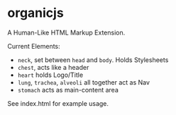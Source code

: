 organicjs
=========

A Human-Like HTML Markup Extension.

Current Elements:

- `neck`, set between `head` and `body`. Holds Stylesheets
- `chest`, acts like a header
- `heart` holds Logo/Title
- `lung`, `trachea`, `alveoli` all together act as Nav
- `stomach` acts as main-content area

See index.html for example usage.